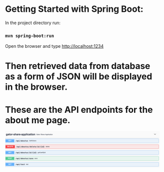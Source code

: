 # Getting Started with Spring Boot:
In the project directory run: 

### `mvn spring-boot:run`

Open the browser and type [http://localhost:1234](http://localhost:1234)

# Then retrieved data from database as a form of JSON will be displayed in the browser. 

# These are the API endpoints for the about me page.

![Test Image 1](ths.png)